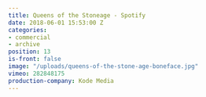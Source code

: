```yaml
---
title: Queens of the Stoneage - Spotify
date: 2018-06-01 15:53:00 Z
categories:
- commercial
- archive
position: 13
is-front: false
image: "/uploads/queens-of-the-stone-age-boneface.jpg"
vimeo: 282848175
production-company: Kode Media
---
```



